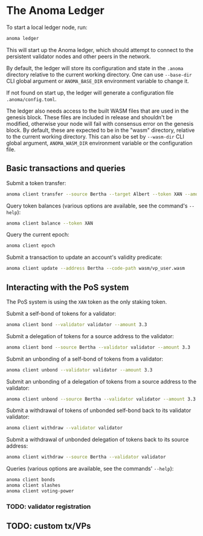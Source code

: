 # The Anoma Ledger

To start a local ledger node, run:

```bash
anoma ledger
```

This will start up the Anoma ledger, which should attempt to connect to the persistent validator nodes and other peers in the network.

By default, the ledger will store its configuration and state in the `.anoma` directory relative to the current working directory. One can use `--base-dir` CLI global argument or `ANOMA_BASE_DIR` environment variable to change it.

If not found on start up, the ledger will generate a configuration file `.anoma/config.toml`.

The ledger also needs access to the built WASM files that are used in the genesis block. These files are included in release and shouldn't be modified, otherwise your node will fail with consensus error on the genesis block. By default, these are expected to be in the "wasm" directory, relative to the current working directory. This can also be set by `--wasm-dir` CLI global argument, `ANOMA_WASM_DIR` environment variable or the configuration file.

## Basic transactions and queries

Submit a token transfer:

```bash
anoma client transfer --source Bertha --target Albert --token XAN --amount 10.1
```

Query token balances (various options are available, see the command's `--help`):

```bash
anoma client balance --token XAN
```

Query the current epoch:

```bash
anoma client epoch
```

Submit a transaction to update an account's validity predicate:

```bash
anoma client update --address Bertha --code-path wasm/vp_user.wasm
```

## Interacting with the PoS system

The PoS system is using the `XAN` token as the only staking token.

Submit a self-bond of tokens for a validator:

```bash
anoma client bond --validator validator --amount 3.3
```

Submit a delegation of tokens for a source address to the validator:

```bash
anoma client bond --source Bertha --validator validator --amount 3.3
```

Submit an unbonding of a self-bond of tokens from a validator:

```bash
anoma client unbond --validator validator --amount 3.3
```

Submit an unbonding of a delegation of tokens from a source address to the validator:

```bash
anoma client unbond --source Bertha --validator validator --amount 3.3
```

Submit a withdrawal of tokens of unbonded self-bond back to its validator validator:

```bash
anoma client withdraw --validator validator
```

Submit a withdrawal of unbonded delegation of tokens back to its source address:

```bash
anoma client withdraw --source Bertha --validator validator
```

Queries (various options are available, see the commands' `--help`):

```bash
anoma client bonds
anoma client slashes
anoma client voting-power
```

### TODO: validator registration

## TODO: custom tx/VPs